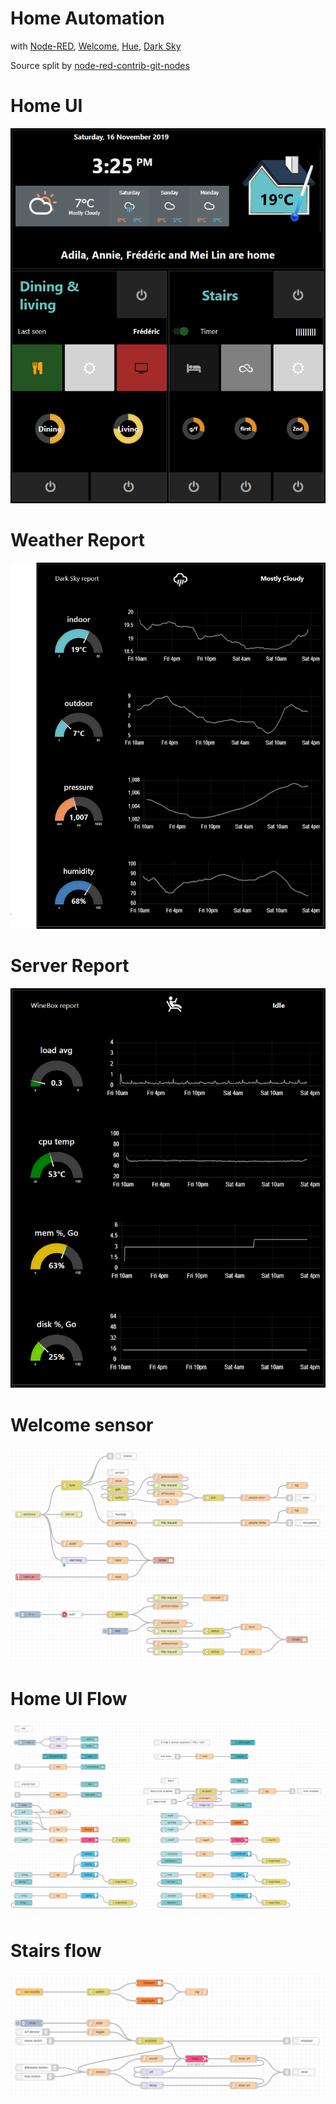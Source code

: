 # Home Automation

with
[Node-RED](https://nodered.org/), 
[Welcome](https://www.netatmo.com/en-eu/security/cam-indoor), 
[Hue](https://www2.meethue.com),
[Dark Sky](https://darksky.net/dev)

Source split by [node-red-contrib-git-nodes](https://flows.nodered.org/node/node-red-contrib-git-nodes)

# Home UI
![Home UI](rsc/img/home_ui.PNG?raw=true "Home UI")

# Weather Report
![Weather Report](rsc/img/weather_ui.PNG?raw=true "Weather UI")

# Server Report
![Server report](rsc/img/server_ui.PNG?raw=true "WineBox UI")

# Welcome sensor
![Welcome sensor](rsc/img/welcome_sensor.PNG?raw=true "Welcome sensor")

# Home UI Flow
![Home Flow](rsc/img/home_flow.PNG?raw=true "Home Flow")

# Stairs flow
![Stairs Flow](rsc/img/stairs_flow.PNG?raw=true "Stairs Flow")
